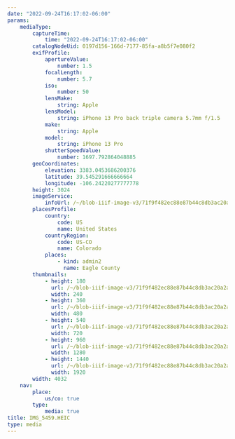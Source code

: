 ```yaml
---
date: "2022-09-24T16:17:02-06:00"
params:
    mediaType:
        captureTime:
            time: "2022-09-24T16:17:02-06:00"
        catalogNodeUid: 0197d156-166d-7177-85fa-a8b5f7e080f2
        exifProfile:
            apertureValue:
                number: 1.5
            focalLength:
                number: 5.7
            iso:
                number: 50
            lensMake:
                string: Apple
            lensModel:
                string: iPhone 13 Pro back triple camera 5.7mm f/1.5
            make:
                string: Apple
            model:
                string: iPhone 13 Pro
            shutterSpeedValue:
                number: 1697.792864048885
        geoCoordinates:
            elevation: 3383.0453686200376
            latitude: 39.545291666666664
            longitude: -106.24220277777778
        height: 3024
        imageService:
            infoUrl: /~/blob-iiif-image-v3/71f9f482ec88e87b44c8db3ac20a2a68b21005be41f7265b3e40d20d27c30f4f/info.json
        placesProfile:
            country:
                code: US
                name: United States
            countryRegion:
                code: US-CO
                name: Colorado
            places:
                - kind: admin2
                  name: Eagle County
        thumbnails:
            - height: 180
              url: /~/blob-iiif-image-v3/71f9f482ec88e87b44c8db3ac20a2a68b21005be41f7265b3e40d20d27c30f4f/full/240%2C180/0/default.jpg
              width: 240
            - height: 360
              url: /~/blob-iiif-image-v3/71f9f482ec88e87b44c8db3ac20a2a68b21005be41f7265b3e40d20d27c30f4f/full/480%2C360/0/default.jpg
              width: 480
            - height: 540
              url: /~/blob-iiif-image-v3/71f9f482ec88e87b44c8db3ac20a2a68b21005be41f7265b3e40d20d27c30f4f/full/720%2C540/0/default.jpg
              width: 720
            - height: 960
              url: /~/blob-iiif-image-v3/71f9f482ec88e87b44c8db3ac20a2a68b21005be41f7265b3e40d20d27c30f4f/full/1280%2C960/0/default.jpg
              width: 1280
            - height: 1440
              url: /~/blob-iiif-image-v3/71f9f482ec88e87b44c8db3ac20a2a68b21005be41f7265b3e40d20d27c30f4f/full/1920%2C1440/0/default.jpg
              width: 1920
        width: 4032
    nav:
        place:
            us/co: true
        type:
            media: true
title: IMG_5459.HEIC
type: media
---
```

